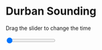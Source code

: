 <h1>Durban Sounding</h1>
<p>Drag the slider to change the time</p>

<div class="slidecontainer">
<input oninput='setImage(this)' class="slider" type="range" min="0" max="6" value="0" step="1" />
<img id='img'/>
</div>

<script>
var img = document.getElementById('img');
var img_array = ['/assets/images/skwt/skd_dur_wrfout_d01_2020-06-21_12:00:00.png',
'/assets/images/skwt/skd_dur_wrfout_d01_2020-06-21_18:00:00.png',
'/assets/images/skwt/skd_dur_wrfout_d01_2020-06-22_00:00:00.png',
'/assets/images/skwt/skd_dur_wrfout_d01_2020-06-22_06:00:00.png',
'/assets/images/skwt/skd_dur_wrfout_d01_2020-06-22_12:00:00.png',
'/assets/images/skwt/skd_dur_wrfout_d01_2020-06-22_18:00:00.png',];
function setImage(obj)
{
        var value = obj.value;
        img.src = img_array[value];

}
</script>

